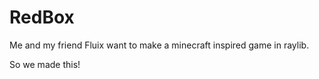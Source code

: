 # RedBox
 Me and my friend Fluix want to make a minecraft inspired game in raylib.

 So we made this!
